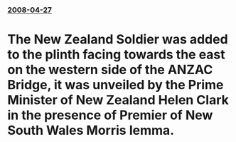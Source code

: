 ### [2008-04-27](/news/2008/04/27/index.md)

#  The New Zealand Soldier was added to the plinth facing towards the east on the western side of the ANZAC Bridge, it was unveiled by the Prime Minister of New Zealand Helen Clark in the presence of Premier of New South Wales Morris Iemma.



